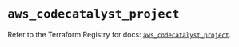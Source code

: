 # `aws_codecatalyst_project`

Refer to the Terraform Registry for docs: [`aws_codecatalyst_project`](https://registry.terraform.io/providers/hashicorp/aws/5.65.0/docs/resources/codecatalyst_project).

